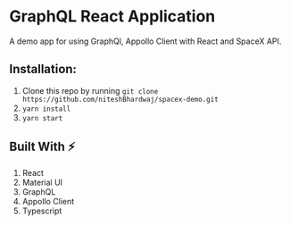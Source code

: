 # GraphQL React Application

A demo app for using GraphQl, Appollo Client with React and SpaceX API.

## Installation:

1. Clone this repo by running `git clone https://github.com/niteshBhardwaj/spacex-demo.git`
2. `yarn install`
3. `yarn start`

## Built With :zap:

1. React
2. Material UI
3. GraphQL
4. Appollo Client
5. Typescript
